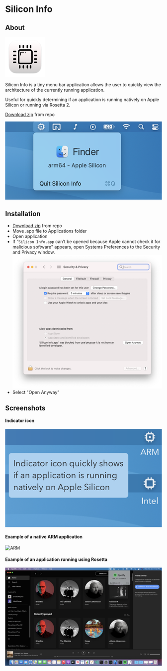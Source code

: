 # Silicon Info

## About
![Icon](images/Icon-128.png)

Silicon Info is a tiny menu bar application allows the user to quickly view the architecture of the currently running application.

Useful for quickly determining if an application is running natively on Apple Silicon or running via Rosetta 2.

[Download zip](https://github.com/billycastelli/Silicon-Info/releases/download/1.0.1/Silicon.Info.app.zip) from repo

![ARM](images/finder.png)


## Installation
- [Download zip](https://github.com/billycastelli/Silicon-Info/releases/download/1.0.1/Silicon.Info.app.zip) from repo
- Move .app file to Applications folder
- Open application
- If “`Silicon Info.app` can’t be opened because Apple cannot check it for malicious software" appears, open Systems Preferences to the Security and Privacy window.
![ARM](images/security.png)
- Select "Open Anyway"

## Screenshots
#### Indicator icon
![Indicator Icon](images/indicator-icon.png)
#### Example of a native ARM application
![ARM](images/arm-example.png)

#### Example of an application running using Rosetta
![x86](images/x86-example.png)

